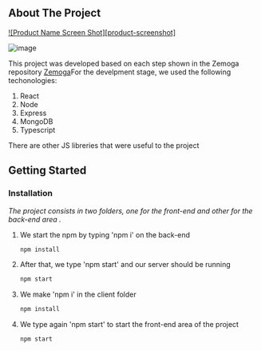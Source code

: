 ## About The Project

[![Product Name Screen Shot][product-screenshot]](https://i.ibb.co/j5YHpT8/22.png)

![image](https://i.ibb.co/j5YHpT8/22.png)

This project was developed based on each step shown in the Zemoga repository [Zemoga](https://github.com/zemoga/ui-test#zemoga-front-end-development---candidate-test-v21)For the develpment stage, we used the following techonologies:

1. React
2. Node
3. Express
4. MongoDB
5. Typescript

There are other JS libreries that were useful to the project

## Getting Started

### Installation

_The project consists in two folders, one for the front-end and other for the back-end area ._

1. We start the npm by typing 'npm i' on the back-end
   ```sh
   npm install
   ```
2. After that, we type 'npm start' and our server should be running
   ```sh
   npm start
   ```
3. We make 'npm i' in the client folder
   ```sh
   npm install
   ```
4. We type again 'npm start' to start the front-end area of the project
   ```sh
   npm start
   ```

